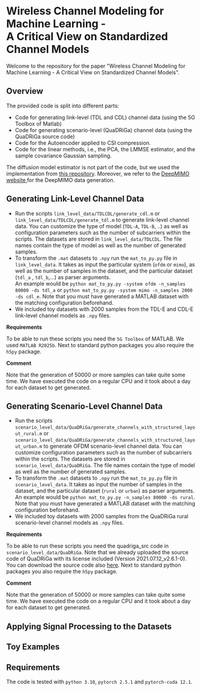 # Wireless Channel Modeling for Machine Learning - <br> A Critical View on Standardized Channel Models
Welcome to the repository for the paper "Wireless Channel Modeling for Machine Learning - A Critical View on Standardized Channel Models". 

## Overview

The provided code is split into different parts:
<ul>
  <li>Code for generating link-level (TDL and CDL) channel data (using the 5G Toolbox of Matlab)</li>
  <li>Code for generating scenario-level (QuaDRiGa) channel data (using the QuaDRiGa source code)</li>
  <li>Code for the Autoencoder applied to CSI compression.</li>
  <li>Code for the linear methods, i.e., the PCA, the LMMSE estimator, and the sample covariance Gaussian sampling.</li>
</ul>
The diffusion model estimator is not part of the code, but we used the implementation from <a href="https://github.com/benediktfesl/Diffusion_channel_est">this repository</a>. Moreover, we refer to the <a href="https://www.deepmimo.net/">DeepMIMO website </a> for the DeepMIMO data generation.

## Generating Link-Level Channel Data

<ul>
  <li>Run the scripts <code>link_level_data/TDLCDL/generate_cdl.m</code> or <code>link_level_data/TDLCDL/generate_tdl.m</code> to generate link-level channel data. 
  You can customize the type of model (<code>TDL-A</code>, <code>TDL-B</code>, ..) as well as configuration parameters such as the number of subcarriers within the scripts. 
  The datasets are stored in <code>link_level_data/TDLCDL</code>.
  The file names contain the type of model as well as the number of generated samples.</li>
  <li>To transform the <code>.mat</code> datasets to <code>.npy</code> run the <code>mat_to_py.py</code> file in <code>link_level_data</code>. 
  It takes as input the particular system (<code>ofdm</code> or <code>mimo</code>), as well as the number of samples in the dataset, and the particular dataset (<code>tdl_a</code> , <code>tdl_b</code>,...) as parser arguments. 
  <br> An example would be <code>python mat_to_py.py -system ofdm -n_samples 80000 -ds tdl_a</code> or <code>python mat_to_py.py -system mimo -n_samples 2000 -ds cdl_e</code>. Note that you must have generated a MATLAB dataset with the matching configuration beforehand.</li>
  <li>We included toy datasets with 2000 samples from the TDL-E and CDL-E link-level channel models as <code>.npy</code> files.</li>
</ul>
 
 <b> Requirements </b><br>

To be able to run these scripts you need the `5G Toolbox` of MATLAB. We used `MATLAB R2025b`. Next to standard python packages you also require the `h5py` package.

 <b> Comment </b><br>

 Note that the generation of 50000 or more samples can take quite some time. We have executed the code on a regular CPU and it took about a day for each dataset to get generated.

## Generating Scenario-Level Channel Data

<ul>
  <li>Run the scripts <code>scenario_level_data/QuaDRiGa/generate_channels_with_structured_layout_rural.m</code> or <code>scenario_level_data/QuaDRiGa/generate_channels_with_structured_layout_urban.m</code> to generate OFDM scenario-level channel data. 
  You can customize configuration parameters such as the number of subcarriers within the scripts. 
  The datasets are stored in <code>scenario_level_data/QuaDRiGa</code>.
  The file names contain the type of model as well as the number of generated samples.</li>
  <li>To transform the <code>.mat</code> datasets to <code>.npy</code> run the <code>mat_to_py.py</code> file in <code>scenario_level_data</code>. 
  It takes as input the number of samples in the dataset, and the particular dataset (<code>rural</code> or <code>urban</code>) as parser arguments. 
  <br> An example would be <code>python mat_to_py.py -n_samples 80000 -ds rural</code>. Note that you must have generated a MATLAB dataset with the matching configuration beforehand.</li>
  <li>We included toy datasets with 2000 samples from the QuaDRiGa rural scenario-level channel models as <code>.npy</code> files.</li>
</ul>
 
 <b> Requirements </b><br>

To be able to run these scripts you need the quadriga_src code in `scenario_level_data/QuaDRiGa`. Note that we already uploaded the source code of QuaDRiGa with its license included (Version 2021.07.12_v2.6.1-0). You can download the source code also <a href="https://quadriga-channel-model.de/">here</a>. Next to standard python packages you also require the `h5py` package.

 <b> Comment </b><br>

 Note that the generation of 50000 or more samples can take quite some time. We have executed the code on a regular CPU and it took about a day for each dataset to get generated.

## Applying Signal Processing to the Datasets



## Toy Examples



## Requirements
The code is tested with `python 3.10`, `pytorch 2.5.1` and `pytorch-cuda 12.1`.

